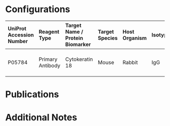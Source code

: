 # Configurations

| UniProt Accession Number   | Reagent Type     | Target Name / Protein Biomarker   | Target Species   | Host Organism   | Isotype   | Clonality   | Vendor                   | Catalog Number   | Conjugate    | RRID       | Availability   | Method    | Tissue Preservation     | Target Tissue   | Tissue State   | Detergent              | Antigen Retrieval Conditions   | Dye Inactivation Conditions   | Recommend   | Agree               | Disagree   | Contributor         | Notes   |
|:---------------------------|:-----------------|:----------------------------------|:-----------------|:----------------|:----------|:------------|:-------------------------|:-----------------|:-------------|:-----------|:---------------|:----------|:------------------------|:----------------|:---------------|:-----------------------|:-------------------------------|:------------------------------|:------------|:--------------------|:-----------|:--------------------|:--------|
| P05784                     | Primary Antibody | Cytokeratin 18                    | Mouse            | Rabbit          | IgG       | Polyclonal  | Thermo Fisher Scientific | PA5-14263        | Unconjugated | AB_2133178 | Stock          | Opal-plex | 10% Formalin for 7 Days | Liver           | Infected       | Akoya Antibody Diluent | Akoya AR6                      | NA                            | Yes         | 0000-0003-0666-4804 | NA         | 0000-0003-0666-4804 |         |

# Publications



# Additional Notes

<a name="notes"></a>

